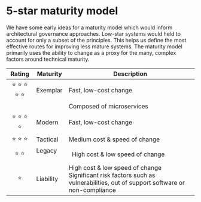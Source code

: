 # 5-star maturity model

We have some early ideas for a maturity model which would inform architectural governance approaches. Low-star systems would held to account for only a subset of the principles. This helps us define the most effective routes for improving less mature systems. The maturity model primarily uses the ability to change as a proxy for the many, complex factors around technical maturity. 

|Rating                             |Maturity       | Description                                    |
| :-------------:                   |-------------  |-------------                                   |
| :star: :star: :star: :star: :star:| Exemplar      | Fast, low-cost change                          |
|                                   |               |  Composed of microservices                     |  
| :star: :star: :star: :star:       | Modern        | Fast, low-cost change                          |
| :star: :star: :star:              | Tactical      |   Medium cost & speed of change                |
| :star: :star:                     | Legacy        |   High cost & low speed of change              |
| :star:                            | Liability     |High cost & low speed of change Significant risk factors such as vulnerabilities, out of support software or non-compliance|
